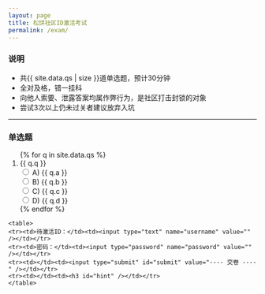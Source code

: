 ```yaml
---
layout: page
title: 松饼社区ID激活考试
permalink: /exam/
---
```


### 说明

- 共{{ site.data.qs | size }}道单选题，预计30分钟
- 全对及格，错一挂科
- 向他人索要、泄露答案均属作弊行为，是社区打击封锁的对象
- 尝试3次以上仍未过关者建议放弃入坑

---

### 单选题

<script>
function onSubmit() {
	var form = document.getElementById("form");

	var username = form.username.value;
	if (!username) {
		hint("请填写用户名");
		return;
	}

	var password = form.password.value;
	if (!password) {
		hint("请填写密码");
		return;
	}

	var answers = "";
	for (var i = 1; i <= {{ site.data.qs | size }}; i++) {
		var answer = form["q" + i].value;
		if (!answer) {
			hint("第" + i + "题还没有填呢");
			return;
		}
		answers += answer;
	}

	var cs = JSON.stringify({
		Username: username,
		Password: password,
		Answers: answers
	});
	send(cs);
}

function hint(str) {
	var hint = document.getElementById("hint");
	hint.innerHTML = str;
}

function send(msg) {
	var submit = document.getElementById("submit");
	submit.disabled = true;
	hint("正在提交...");

	var url = "http://127.0.0.1:8080/account/activate";
	xmlhttp = new XMLHttpRequest();
	xmlhttp.open("POST", url, true);
	xmlhttp.setRequestHeader("Content-type", "application/json");
	xmlhttp.onreadystatechange = function () {
		if (xmlhttp.readyState == 4 && xmlhttp.status == 200) {
			var sc = JSON.parse(xmlhttp.responseText);
			if (sc.Error) {
				hint("激活失败 " + sc.Error);
				submit.disabled = false;
			} else {
				// prevent showing anything while redirecting
				document.getElementById("hint").style.displayed = "none";
				window.location.href = "/exam-pass";
			}
		} else {
			console.log("ajax failed: " + xmlhttp.readyState + " " + xmlhttp.status);
		}
	};
	xmlhttp.send(msg);
}
</script>

<form id="form" action="javascript:onSubmit()">
	<ol>
		{% for q in site.data.qs %}
		<li>
			{{ q.q }}<br />
			<label>
				<input type="radio" name="q{{ forloop.index }}" value="a" />
				A) {{ q.a }} <br />
			</label>
			<label>
				<input type="radio" name="q{{ forloop.index }}" value="b" />
				B) {{ q.b }} <br />
			</label>
			<label>
				<input type="radio" name="q{{ forloop.index }}" value="c" />
				C) {{ q.c }} <br />
			</label>
			<label>
				<input type="radio" name="q{{ forloop.index }}" value="d" />
				D) {{ q.d }} <br />
			</label>
		</li>
		{% endfor %}
	</ol>

	<table>
	<tr><td>待激活ID：</td><td><input type="text" name="username" value="" /></td></tr>
	<tr><td>密码：</td><td><input type="password" name="password" value="" /></td></tr>
	<tr><td></td><td><input type="submit" id="submit" value="---- 交卷 ----" /></td></tr>
	<tr><td></td><td><h3 id="hint" /></td></tr>
	</table>
</form>


